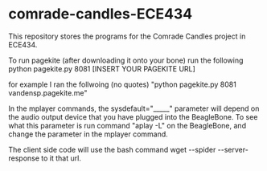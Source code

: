 # comrade-candles-ECE434
This repository stores the programs for the Comrade Candles project in ECE434.

To run pagekite (after downloading it onto your bone) run the following
python pagekite.py 8081 [INSERT YOUR PAGEKITE URL]

for example I ran the follwoing (no quotes)
"python pagekite.py 8081 vandensp.pagekite.me"

In the mplayer commands, the sysdefault="_____" parameter will depend on the audio output device
that you have plugged into the BeagleBone. To see what this parameter is run command "aplay -L"
on the BeagleBone, and change the parameter in the mplayer command.

The client side code will use the bash command
wget --spider --server-response <url>
to it that url.